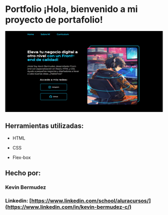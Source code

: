 # Portfolio ¡Hola, bienvenido a mi proyecto de portafolio!

![imagen](https://raw.githubusercontent.com//KevinBermudezC/Curso-1-ONE/main/assets/img/Screenshot.png)

## Herramientas utilizadas:

* HTML

* CSS

* Flex-box

## Hecho por:

### Kevin Bermudez

### Linkedin: [https://www.linkedin.com/school/aluracursos/](https://www.linkedin.com/in/kevin-bermudez-c/)
